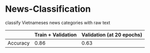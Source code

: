 # News-Classification
classify Vietnameses news categories with raw text

|             | Train + Validation | Validation (at 20 epochs)|
| ----------- | -------------------|--------------------------|
| Accuracy    | 0.86               | 0.63                     |
